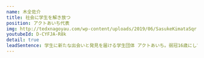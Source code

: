 ```yaml
---
name: 木全佐介
title: 社会に学生を解き放つ
position: アクトあいち代表
img: http://tedxnagoyau.com/wp-content/uploads/2019/06/SasukeKimataSqr.png
youtubeId: D-CYFJA-R8k
detail: true
leadSentence: 学生に新たな出会いと発見を届ける学生団体 アクトあいち。弱冠16歳にして、その代表を務めている。まだ見ぬ世界へ一歩踏み出そうとする1人の若者が、名古屋の地で、ある”思い”を語る。
---
```


